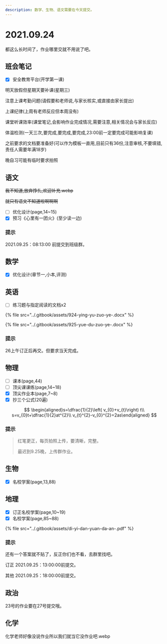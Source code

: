 ```yaml
---
description: 数学、生物、语文需要在今天提交。
---
```


# 2021.09.24

都这么长时间了，作业哪里交就不用说了吧。

## 班会笔记

* [x] 安全教育平台\(开学第一课\)

明天放假但星期天要补课\(星期三\)

注意上课考勤问题\(请假要和老师说,与家长核实,或直接由家长提出\)

上课纪律\(上周有老师反应但本周没有\)

课堂听课效率\(课堂笔记,会影响作业完成情况,需要注意,相关情况会与家长反应\)

体温检测\(一天三次,要完成,要完成,要完成,23:00前一定要完成可能影响复课\)

之前要求的文档要准备好\(可以作为模板一直用,目前只有36份,注意审核,不要填错,责任人需要年满18岁\)

晚自习可能有临时要求拍照

## 语文

~~我不知道,放弃挣扎,欢迎补充.webp~~

~~就只有语文不知道啦啊啊啊~~

* [ ] 优化设计\(page,14~15\)
* [x] 预习《心里有一团火》\(至少读一边\)

### 提示

2021.09.25：08:13:00 前提交到班级群。

## 数学

* [x] 优化设计\(章节一,小本,评测\)

## 英语

* [ ] 练习题与指定阅读的文档x2

{% file src="../.gitbook/assets/924-ying-yu-zuo-ye-.docx" %}

{% file src="../.gitbook/assets/925-yue-du-zuo-ye-.docx" %}

### 提示

26上午订正后再交。但要求当天完成。

## 物理

* [ ] 课本\(page,44\)
* [ ] 顶尖课课练\(page,14~18\)
* [x] 顶尖作业本\(page,7~8\)
* [x] 抄三个公式\(20遍\)

$$
\begin{aligned}s=\dfrac{1}{2}\left( v_{0}+v_{t}\right) t\\
s=v_{0}t+\dfrac{1}{2}at^{2}\\
v_{t}^{2}-v_{0}^{2}=2as\end{aligned}
$$

### 提示

> 红笔更正，每页拍照上传，要清晰，完整。
>
> 最迟到9.25晚，上传群作业。

## 生物

* [x] 名校学案\(page,13,88\)

## 地理

* [x] 订正名校学案\(page,10~19\)
* [x] 名校学案\(page,85~88\)

{% file src="../.gitbook/assets/di-yi-dan-yuan-da-an-.pdf" %}

### 提示

还有一个答案就不贴了，反正你们也不看，去群里找吧。

订正 2021.09.25：13:00:00前提交。

其他 2021.09.25：18:00:00前提交。

## 政治

23号的作业要在27号提交哦。

## 化学

化学老师好像没说作业所以我们就当它没作业吧.webp
